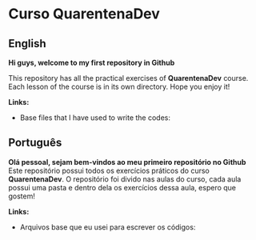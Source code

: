 # Curso QuarentenaDev

## English
**Hi guys, welcome to my first repository in Github**

This repository has all the practical exercises of __QuarentenaDev__ course. Each lesson of the course is in its own directory. Hope you enjoy it!

**Links:**
* Base files that I have used to write the codes: [](https://github.com/alura-cursos/projeto-codepen-local-quarentenadev)


## Português
**Olá pessoal, sejam bem-vindos ao meu primeiro repositório no Github**
Este repositório possui todos os exercícios práticos do curso __QuarentenaDev__. O repositório foi divido nas aulas do curso, cada aula possui uma pasta e dentro dela os exercícios dessa aula, espero que gostem!

**Links:**
* Arquivos base que eu usei para escrever os códigos: [](https://github.com/alura-cursos/projeto-codepen-local-quarentenadev)